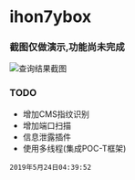 
# ihon7ybox


### 截图仅做演示,功能尚未完成

![查询结果截图](https://raw.githubusercontent.com/ihoneysec/ihon7ybox/master/t00ls/static/t00ls/img/052401.png)


### TODO

- 增加CMS指纹识别
- 增加端口扫描
- 信息泄露插件
- 使用多线程(集成POC-T框架)


`2019年5月24日04:39:52`